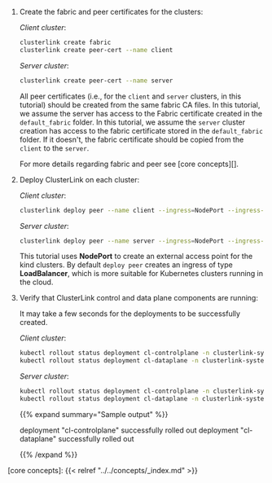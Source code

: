 
1. Create the fabric and peer certificates for the clusters:

    *Client cluster*:

    ```sh
    clusterlink create fabric
    clusterlink create peer-cert --name client
    ```

    *Server cluster*:

    ```sh
    clusterlink create peer-cert --name server
    ```

    All peer certificates (i.e., for the `client` and `server` clusters, in this tutorial) should be created from the same fabric CA files.
    In this tutorial, we assume the server has access to the Fabric certificate created in the `default_fabric` folder.
    In this tutorial, we assume the `server` cluster creation has access to the fabric certificate stored in the
    `default_fabric` folder. If it doesn't, the fabric certificate should be copied from the `client` to the `server`.

    For more details regarding fabric and peer see [core concepts][].

2. Deploy ClusterLink on each cluster:

    *Client cluster*:

    ```sh
    clusterlink deploy peer --name client --ingress=NodePort --ingress-port=30443
    ```

    *Server cluster*:

    ```sh
    clusterlink deploy peer --name server --ingress=NodePort --ingress-port=30443
    ```

   This tutorial uses **NodePort** to create an external access point for the kind clusters.
    By default `deploy peer` creates an ingress of type **LoadBalancer**,
    which is more suitable for Kubernetes clusters running in the cloud.

3. Verify that ClusterLink control and data plane components are running:

    It may take a few seconds for the deployments to be successfully created.

    *Client cluster*:

    ```sh
    kubectl rollout status deployment cl-controlplane -n clusterlink-system
    kubectl rollout status deployment cl-dataplane -n clusterlink-system
    ```

    *Server cluster*:

    ```sh
    kubectl rollout status deployment cl-controlplane -n clusterlink-system
    kubectl rollout status deployment cl-dataplane -n clusterlink-system
    ```

    {{% expand summary="Sample output" %}}

    deployment "cl-controlplane" successfully rolled out
    deployment "cl-dataplane" successfully rolled out

    {{% /expand %}}

[core concepts]: {{< relref "../../concepts/_index.md" >}}
